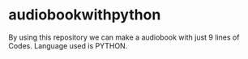 # audiobookwithpython
By using this repository we can make a audiobook with just 9 lines of Codes. Language used is PYTHON.
